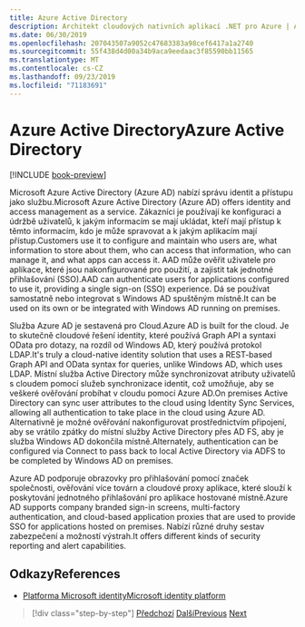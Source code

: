 ```yaml
---
title: Azure Active Directory
description: Architekt cloudových nativních aplikací .NET pro Azure | Azure Active Directory
ms.date: 06/30/2019
ms.openlocfilehash: 207043507a9052c47683383a98cef6417a1a2740
ms.sourcegitcommit: 55f438d4d00a34b9aca9eedaac3f85590bb11565
ms.translationtype: MT
ms.contentlocale: cs-CZ
ms.lasthandoff: 09/23/2019
ms.locfileid: "71183691"
---
```

# <a name="azure-active-directory"></a><span data-ttu-id="b0743-103">Azure Active Directory</span><span class="sxs-lookup"><span data-stu-id="b0743-103">Azure Active Directory</span></span>

[!INCLUDE [book-preview](../../../includes/book-preview.md)]

<span data-ttu-id="b0743-104">Microsoft Azure Active Directory (Azure AD) nabízí správu identit a přístupu jako službu.</span><span class="sxs-lookup"><span data-stu-id="b0743-104">Microsoft Azure Active Directory (Azure AD) offers identity and access management as a service.</span></span> <span data-ttu-id="b0743-105">Zákazníci je používají ke konfiguraci a údržbě uživatelů, k jakým informacím se mají ukládat, kteří mají přístup k těmto informacím, kdo je může spravovat a k jakým aplikacím mají přístup.</span><span class="sxs-lookup"><span data-stu-id="b0743-105">Customers use it to configure and maintain who users are, what information to store about them, who can access that information, who can manage it, and what apps can access it.</span></span> <span data-ttu-id="b0743-106">AAD může ověřit uživatele pro aplikace, které jsou nakonfigurované pro použití, a zajistit tak jednotné přihlašování (SSO).</span><span class="sxs-lookup"><span data-stu-id="b0743-106">AAD can authenticate users for applications configured to use it, providing a single sign-on (SSO) experience.</span></span> <span data-ttu-id="b0743-107">Dá se používat samostatně nebo integrovat s Windows AD spuštěným místně.</span><span class="sxs-lookup"><span data-stu-id="b0743-107">It can be used on its own or be integrated with Windows AD running on premises.</span></span>

<span data-ttu-id="b0743-108">Služba Azure AD je sestavená pro Cloud.</span><span class="sxs-lookup"><span data-stu-id="b0743-108">Azure AD is built for the cloud.</span></span> <span data-ttu-id="b0743-109">Je to skutečně cloudové řešení identity, které používá Graph API a syntaxi OData pro dotazy, na rozdíl od Windows AD, který používá protokol LDAP.</span><span class="sxs-lookup"><span data-stu-id="b0743-109">It's truly a cloud-native identity solution that uses a REST-based Graph API and OData syntax for queries, unlike Windows AD, which uses LDAP.</span></span> <span data-ttu-id="b0743-110">Místní služba Active Directory může synchronizovat atributy uživatelů s cloudem pomocí služeb synchronizace identit, což umožňuje, aby se veškeré ověřování probíhat v cloudu pomocí Azure AD.</span><span class="sxs-lookup"><span data-stu-id="b0743-110">On premises Active Directory can sync user attributes to the cloud using Identity Sync Services, allowing all authentication to take place in the cloud using Azure AD.</span></span> <span data-ttu-id="b0743-111">Alternativně je možné ověřování nakonfigurovat prostřednictvím připojení, aby se vrátilo zpátky do místní služby Active Directory přes AD FS, aby je služba Windows AD dokončila místně.</span><span class="sxs-lookup"><span data-stu-id="b0743-111">Alternately, authentication can be configured via Connect to pass back to local Active Directory via ADFS to be completed by Windows AD on premises.</span></span>

<span data-ttu-id="b0743-112">Azure AD podporuje obrazovky pro přihlašování pomocí značek společnosti, ověřování více továrn a cloudové proxy aplikace, které slouží k poskytování jednotného přihlašování pro aplikace hostované místně.</span><span class="sxs-lookup"><span data-stu-id="b0743-112">Azure AD supports company branded sign-in screens, multi-factory authentication, and cloud-based application proxies that are used to provide SSO for applications hosted on premises.</span></span> <span data-ttu-id="b0743-113">Nabízí různé druhy sestav zabezpečení a možností výstrah.</span><span class="sxs-lookup"><span data-stu-id="b0743-113">It offers different kinds of security reporting and alert capabilities.</span></span>

## <a name="references"></a><span data-ttu-id="b0743-114">Odkazy</span><span class="sxs-lookup"><span data-stu-id="b0743-114">References</span></span>

- [<span data-ttu-id="b0743-115">Platforma Microsoft identity</span><span class="sxs-lookup"><span data-stu-id="b0743-115">Microsoft identity platform</span></span>](https://docs.microsoft.com/azure/active-directory/develop/)

>[!div class="step-by-step"]
><span data-ttu-id="b0743-116">[Předchozí](authentication-authorization.md)
>[Další](identity-server.md)</span><span class="sxs-lookup"><span data-stu-id="b0743-116">[Previous](authentication-authorization.md)
[Next](identity-server.md)</span></span>
